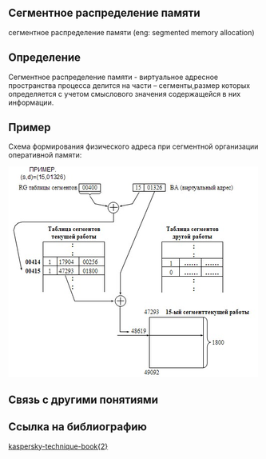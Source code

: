 ## Сегментное распределение памяти
сегментное распределение памяти (eng: segmented memory allocation) 

## Определение
Сегментное распределение памяти - виртуальное адресное пространства процесса делится на части – сегменты,размер которых определяется с учетом смыслового значения содержащейся в них информации. 
## Пример
Схема формирования физического адреса при сегментной организации оперативной памяти:

![segmented memory allocation](https://github.com/vernikkkkkkkkkkkkkkkkkkk/concept_new/blob/main/images/segmented%20memory%20allocation.jpg)
## Связь с другими понятиями

## Cсылка на библиографию
[kaspersky-technique-book{2}](https://github.com/vernikkkkkkkkkkkkkkkkkkk/concept_new/blob/main/bibliography/kaspersky-technique-book%7B2%7D.md)


